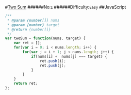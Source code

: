 #[Two Sum](https://leetcode.com/problems/two-sum/)
######No:`1`
######Difficulty:`Easy`
##JavaScript

```javascript
/**
 * @param {number[]} nums
 * @param {number} target
 * @return {number[]}
 */
var twoSum = function(nums, target) {
    var ret = [];
    for(var i = 0; i < nums.length; i++) {
        for(var j = i + 1; j < nums.length; j++) {
            if(nums[i] +  nums[j] === target) {
                ret.push(i);
                ret.push(j);
            }
        }
    }
    return ret;
};
```
